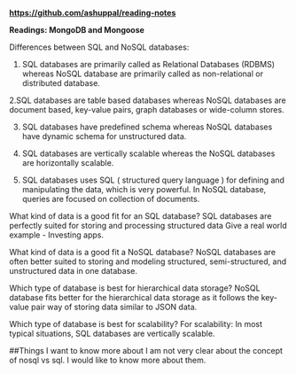 **https://github.com/ashuppal/reading-notes**

**Readings: MongoDB and Mongoose**

Differences between SQL and NoSQL databases:

1. SQL databases are primarily called as Relational Databases (RDBMS)
whereas NoSQL database are primarily called as non-relational or distributed database.
  
2.SQL databases are table based databases whereas NoSQL databases are document based, key-value pairs, graph databases or wide-column stores. 
  
3. SQL databases have predefined schema whereas NoSQL databases have dynamic schema for unstructured data.
  
4. SQL databases are vertically scalable whereas the NoSQL databases are horizontally scalable.
  
5. SQL databases uses SQL ( structured query language ) for defining and manipulating the data, which is very powerful. 
   In NoSQL database, queries are focused on collection of documents. 
  
   	 
What kind of data is a good fit for an SQL database?
SQL databases are perfectly suited for storing and processing structured data
Give a real world example - Investing apps.
   
What kind of data is a good fit a NoSQL database?
NoSQL databases are often better suited to storing and modeling structured, semi-structured, and unstructured data in one database.
  
Which type of database is best for hierarchical data storage?
NoSQL database fits better for the hierarchical data storage as it follows the key-value pair way of storing data similar to JSON data.
  
Which type of database is best for scalability?
For scalability: In most typical situations, SQL databases are vertically scalable.
  
##Things I want to know more about
I am not very clear about the concept of nosql vs sql. I would like to know more about them.
